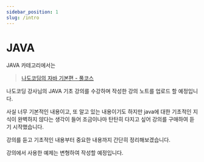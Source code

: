 ```yaml
---
sidebar_position: 1
slug: /intro
---
```


# JAVA

JAVA 카테고리에서는 
> [나도코딩의 자바 기본편 - 풀코스](https://www.inflearn.com/course/%EB%82%98%EB%8F%84%EC%BD%94%EB%94%A9-%EC%9E%90%EB%B0%94-%EA%B8%B0%EB%B3%B8/dashboard)
 
나도코딩 강사님의 JAVA 기초 강의를 수강하며 
작성한 강의 노트를 업로드 할 예정입니다.

사실 너무 기본적인 내용이고, 또 알고 있는 내용이기도 하지만
java에 대한 기초적인 지식이 완벽하지 않다는 생각이 들어 조금이나마 탄탄히 다지고 싶어 강의를 구매하여 듣기 시작했습니다.

강의를 듣고 기초적인 내용부터 중요한 내용까지 간단히 정리해보겠습니다.

강의에서 사용한 예제는 변형하여 작성할 예정입니다.